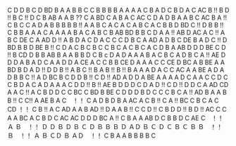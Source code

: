 C
D
D
B
C
D
BD
B
A
A
B
B
C
C
B
B
B
B
A
A
A
A
C
B  A
D C
B 
D  A
C
AC
B !!
B
D !!  B
C !!  D
C
B
AB
A
A   B ??
C
A
BD
C
A
B
A
C
AC
C
D
A D
B
A
A
B
C
AC
B
A !!
C
B
C
C
A
D
A
B
B
B
B
B !!  A
A
B
C
A
C
A
C
A
B
C  A
C
B
B
D
BD
C !!
D
B
B !!  C
B
B
A
A
A
C
A
A
A
A
B
A  C
A
B
C  B
AB  BD
B
B
C
D
A
A !!
AB
D
AC
A
C !!  A
B
C
DE
C
A
AD
D !!
A
B
D
A
C
D
A
C
C
C
D
B
C
A
AD
A
D
B
C
DE
B
A
D
C !!
D
BD
B
B
D
BE
B !!
C
D
A
C
B
C
B
C
C
B
C
A
C
B
C
A
C
D
B
A
AB
D
D
D
BE
C
D !!
B
CD
D
B
B
AB
B
A
A
B
B
D
C
B
c
D
A
D
A
A
A
B
A
C
B
C
A
D
B
C
A !!
AE
D
D
D
A
B
A
D
C
A
A
D
D
A
CE
A
C
C
B
B
CE
D
A
A
A
C
C
CE
D
BC
A
B
BE
A
A
BD
B
D
A
D !!
D
D
B !!
A
B
C !!
B
A
B !!
B !!
B
A
A
A
D
A
C
C
AC
A
A
BE
A
D
A
D
B
B
C !!
A
D
BC
B
C
D
D
B !!
C
D !!
AD
A
D
D
A
BE
A
A
A
A
D
C
A
A
C
C
D
C
C
B
D
A
C
A
D
A
A
A
C
D
D !!
B !!
AE
B
D
D
D
C
D
A
D !!
C
D !!
D
D
C
A
AD
CD
A
A
C !!
A
C
B
D
D
C
C
BC
C
BD
B
BE
C
D
D
D
B
D
C
C
C
B
C
A !!
AD
B
A
A
B
B !!
C
C!!
A
AE
B
A
C　！！
C
A
D
B
D
B
A
AC
A
C
B !!
C
A !!
BC
C
B
C
A
C
CD ！！
C
B !!
A
C
AD
A
A
B
AD !!
D
A
A
B !!
C
C
D !!
C
B
D
D !!
B
D !!
AC
C
C
A
A
BC
A
C
B
D
C
AC
AC
D
D
D
BC
A !!
C
B
A
A
AB
D
C
B
B
D
C
AE
C　！！
Ａ
Ｂ　！！
Ｄ
Ｄ
Ｂ
Ｄ
Ｂ
Ｃ
Ｄ
Ｂ
Ｂ
Ｂ
Ｄ
ＡＤ
Ｂ
Ｃ
Ｄ
Ｃ
Ｂ
Ｃ
Ｂ
Ｂ　！！
Ｂ　！！
Ａ
Ｂ
ＣＤ
Ｂ
ＡＤ　！！
C
B
A
A
B
B
B
B
C
